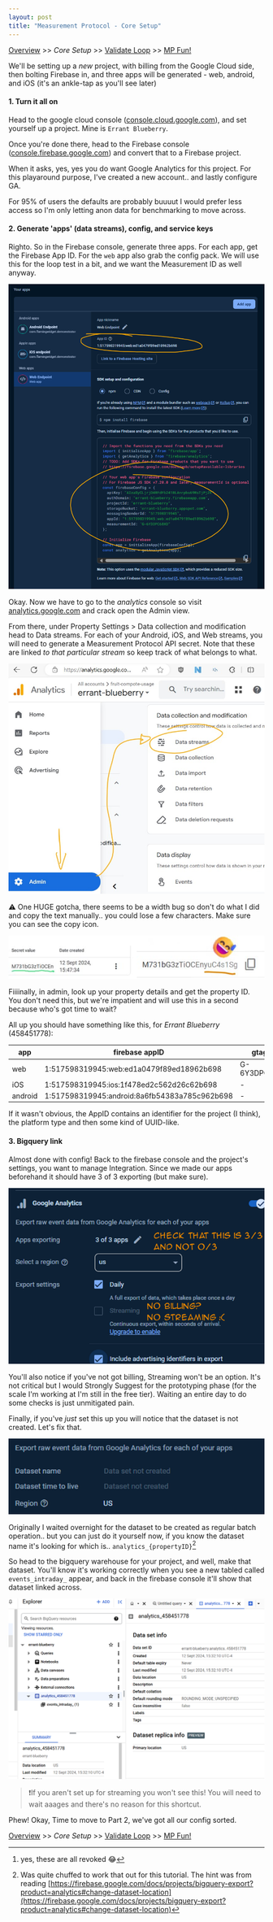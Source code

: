 ```yaml
---
layout: post
title: "Measurement Protocol - Core Setup"
---
```

[Overview][page0] >> *Core Setup* >> [Validate Loop][page2] >> [MP Fun!][page3]

We'll be setting up a _new_ project, with billing from the Google Cloud side, then bolting Firebase in, and three apps will be generated - web, android, and iOS (it's an ankle-tap as you'll see later)

#### 1. Turn it all on
Head to the google cloud console ([console.cloud.google.com](console.cloud.google.com)), and set yourself up a project. Mine is `Errant Blueberry`.

Once you're done there, head to the Firebase console ([console.firebase.google.com](console.firebase.google.com)) and convert that to a Firebase project.

When it asks, yes, yes you do want Google Analytics for this project. For this playaround purpose, I've created a new account.. and lastly configure GA.

For 95% of users the defaults are probably buuuut I would prefer less access so I'm only letting anon data for benchmarking to move across. 

#### 2. Generate 'apps' (data streams), config, and service keys
Righto. So in the Firebase console, generate three apps. For each app, get the Firebase App ID. For the `web` app also grab the config pack. We will use this for the loop test in a bit, and we want the Measurement ID as well anyway.

![alt text](/assets/images/data_to_grab.png "title text")

Okay. Now we have to go to the _analytics_ console so visit [analytics.google.com](analytics.google.com) and crack open the Admin view.

From there, under Property Settings > Data collection and modification head to Data streams. For each of your Android, iOS, and Web streams, you will need to generate a Measurement Protocol API secret. Note that these are linked _to that particular stream_ so keep track of what belongs to what.

![alt text](/assets/images/google_analytics_where_to_go.jpg "title text")

⚠️ One HUGE gotcha, there seems to be a width bug so don't do what I did and copy the text manually.. you could lose a few characters. Make sure you can see the copy icon.

![two keys, one cut off badly](/assets/images/width_bug.jpg "yes. I did fall into this trap")

Fiiiinally, in admin, look up your property details and get the property ID. You don't need this, but we're impatient and will use this in a second because who's got time to wait?

All up you should have something like this, for _Errant Blueberry_ (458451778):

| app      | firebase appID | gtag ID | MP API Secret[^2] |
| -------- | -------- | --------------- | ------------- | 
| web      | 1:517598319945:web:ed1a0479f89ed18962b698 | G-6Y3DPC68XD | pWumcEQ6QNiz1uwyf9Wn6w |
| iOS   | 1:517598319945:ios:1f478ed2c562d26c62b698 | - | M731bG3zTiOCEnyuC4s1Sg |
| android  | 1:517598319945:android:8a6fb54383a785c962b698 | - | Qdk40xCuRK-u5PQiWb4vqQ |

If it wasn't obvious, the AppID contains an identifier for the project (I think), the platform type and then some kind of UUID-like.
  
#### 3. Bigquery link
Almost done with config! Back to the firebase console and the project's settings, you want to manage Integration. Since we made our apps beforehand it should have 3 of 3 exporting (but make sure).

![alt text](/assets/images/base_bigquery_setup.png "title text")

You'll also notice if you've not got billing, Streaming won't be an option. It's not critical but I would Strongly Suggest for the prototyping phase (for the scale I'm working at I'm still in the free tier). Waiting an entire day to do some checks is just unmitigated pain.

Finally, if you've _just_ set this up you will notice that the dataset is not created. Let's fix that.

![alt text](/assets/images/no_dataset_created.png "title text")

Originally I waited overnight for the dataset to be created as regular batch operation.. but you can just do it yourself now, if you know the dataset name it's looking for which is.. `analytics_{propertyID}`[^1]

So head to the bigquery warehouse for your project, and well, make that dataset. You'll know it's working correctly when you see a new tabled called `events_intraday_` appear, and back in the firebase console it'll show that dataset linked across.

![alt text](/assets/images/bigquery_lazy.png "title text")

>❗If you aren't set up for streaming you won't see this! You will need to wait aaages and there's no reason for this shortcut.

Phew! Okay, Time to move to Part 2, we've got all our config sorted. 



[Overview][page0] >> *Core Setup* >> [Validate Loop][page2] >> [MP Fun!][page3]

[other_article]: /2024/08/11/firebase_analytics.html
[page0]: /2024/08/12/measurement_proto.html
[page1]: /2024/08/12/measurement_proto-setup.html
[page2]: /2024/08/12/measurement_proto-loop.html
[page3]: /2024/08/12/measurement_proto-actually_posts.html






[^1]: Was quite chuffed to work that out for this tutorial. The hint was from reading [https://firebase.google.com/docs/projects/bigquery-export?product=analytics#change-dataset-location](https://firebase.google.com/docs/projects/bigquery-export?product=analytics#change-dataset-location)
[^2]: yes, these are all revoked 😂
